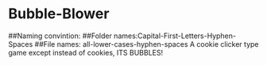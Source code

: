 # Bubble-Blower
##Naming convintion:
##Folder names:Capital-First-Letters-Hyphen-Spaces
##File names: all-lower-cases-hyphen-spaces
A cookie clicker type game except instead of cookies, ITS BUBBLES!
